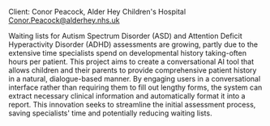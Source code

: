 Client: Conor Peacock, Alder Hey Children's Hospital
<Conor.Peacock@alderhey.nhs.uk>

Waiting lists for Autism Spectrum Disorder (ASD) and Attention Deficit
Hyperactivity Disorder (ADHD) assessments are growing, partly due to the
extensive time specialists spend on developmental history taking-often
hours per patient. This project aims to create a conversational AI tool
that allows children and their parents to provide comprehensive patient
history in a natural, dialogue-based manner. By engaging users in a
conversational interface rather than requiring them to fill out lengthy
forms, the system can extract necessary clinical information and
automatically format it into a report. This innovation seeks to
streamline the initial assessment process, saving specialists' time and
potentially reducing waiting lists.